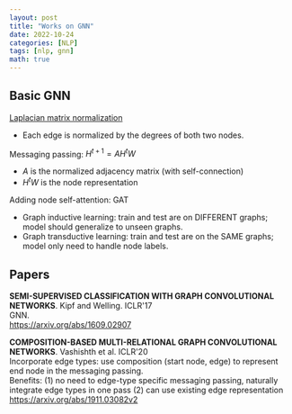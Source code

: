 ```yaml
---
layout: post
title: "Works on GNN"
date: 2022-10-24
categories: [NLP]
tags: [nlp, gnn]
math: true
---
```


## Basic GNN

[Laplacian matrix normalization](https://en.wikipedia.org/wiki/Laplacian_matrix#Laplacian_matrix_normalization)
* Each edge is normalized by the degrees of both two nodes.

Messaging passing: $H^{t+1} = AH^tW$
* $A$ is the normalized adjacency matrix (with self-connection)
* $H^t W$ is the node representation

Adding node self-attention: GAT

* Graph inductive learning: train and test are on DIFFERENT graphs; model should generalize to unseen graphs.
* Graph transductive learning: train and test are on the SAME graphs; model only need to handle node labels.

## Papers

**SEMI-SUPERVISED CLASSIFICATION WITH GRAPH CONVOLUTIONAL NETWORKS**. Kipf and Welling. ICLR'17\
GNN.\
<https://arxiv.org/abs/1609.02907>

**COMPOSITION-BASED MULTI-RELATIONAL GRAPH CONVOLUTIONAL NETWORKS**. Vashishth et al. ICLR'20\
Incorporate edge types: use composition (start node, edge) to represent end node in the messaging passing.\
Benefits: (1) no need to edge-type specific messaging passing, naturally integrate edge types in one pass (2) can use existing edge representation\
<https://arxiv.org/abs/1911.03082v2>
